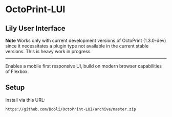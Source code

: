 # OctoPrint-LUI

Lily User Interface
----

**Note** Works only with current development versions of OctoPrint (1.3.0-dev)
since it necessitates a plugin type not available in the current stable
versions. This is heavy work in progress. 

----

Enables a mobile first responsive UI, build on modern browser capabilities of Flexbox. 

## Setup

Install via this URL:

    https://github.com/Booli/OctoPrint-LUI/archive/master.zip

